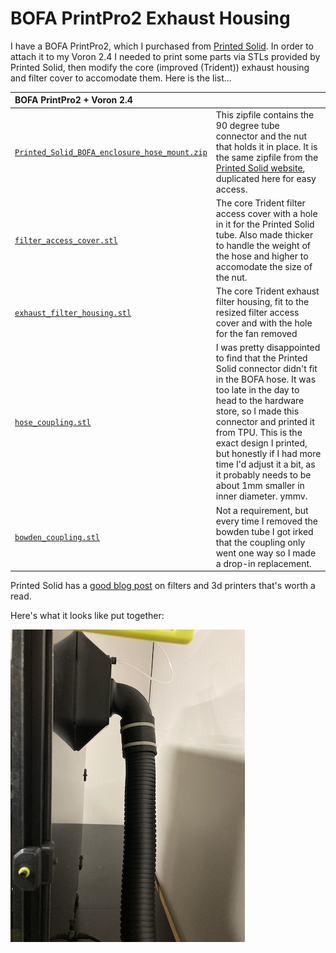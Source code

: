 # BOFA PrintPro2 Exhaust Housing

I have a BOFA PrintPro2, which I purchased from [Printed Solid](https://www.printedsolid.com/products/bofa-3d-print-pro-2-fume-extraction).  In order to attach it to my Voron 2.4 I needed to print some parts via STLs provided by Printed Solid, then modify the core (improved (Trident)) exhaust housing and filter cover to accomodate them.  Here is the list...

| BOFA PrintPro2 + Voron 2.4 | |
| :--- | :--- |
| [`Printed_Solid_BOFA_enclosure_hose_mount.zip`](Printed_Solid_BOFA_enclosure_hose_mount.zip) | This zipfile contains the 90 degree tube connector and the nut that holds it in place.  It is the same zipfile from the [Printed Solid website](https://www.printedsolid.com/collections/bofa-air-filters), duplicated here for easy access. |
| [`filter_access_cover.stl`](filter_access_cover.stl) | The core Trident filter access cover with a hole in it for the Printed Solid tube.  Also made thicker to handle the weight of the hose and higher to accomodate the size of the nut. |
| [`exhaust_filter_housing.stl`](exhaust_filter_housing.stl) | The core Trident exhaust filter housing, fit to the resized filter access cover and with the hole for the fan removed |
| [`hose_coupling.stl`](hose_coupling.stl) | I was pretty disappointed to find that the Printed Solid connector didn't fit in the BOFA hose.  It was too late in the day to head to the hardware store, so I made this connector and printed it from TPU.  This is the exact design I printed, but honestly if I had more time I'd adjust it a bit, as it probably needs to be about 1mm smaller in inner diameter.  ymmv.|
| [`bowden_coupling.stl`](bowden_coupling.stl) | Not a requirement, but every time I removed the bowden tube I got irked that the coupling only went one way so I made a drop-in replacement. |

Printed Solid has a [good blog post](https://www.printedsolid.com/blogs/news/why-you-won-t-find-a-hepa-filter-hanging-on-the-back-of-our-enclosures) on filters and 3d printers that's worth a read.

Here's what it looks like put together:

![](bofa.png)

